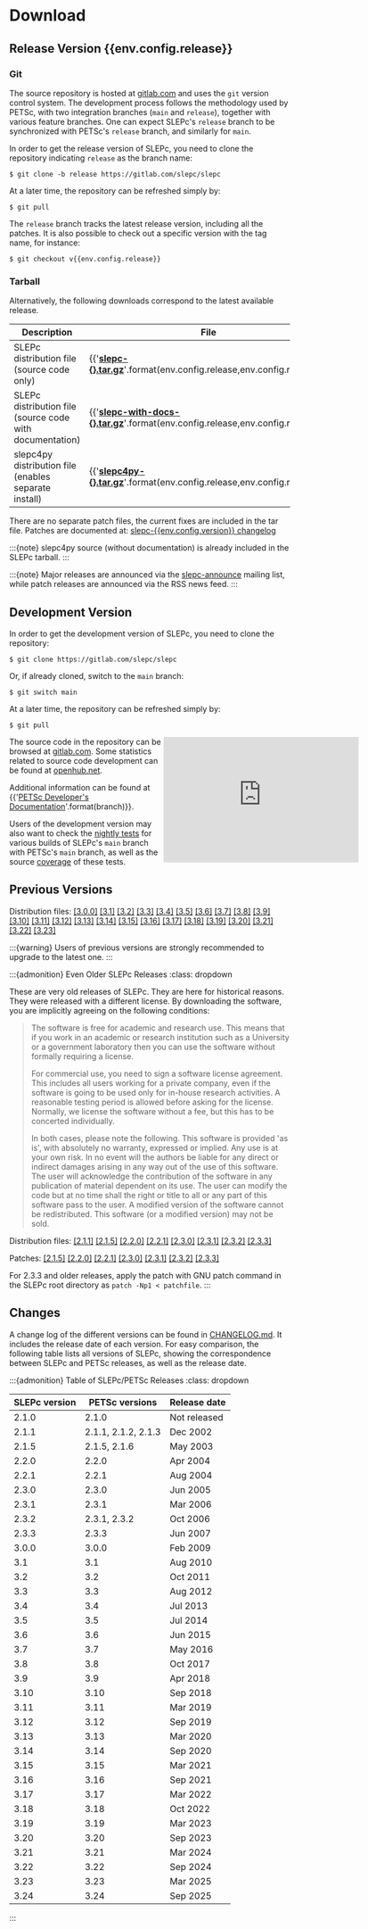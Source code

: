 # Download

## Release Version {{env.config.release}}

### Git

The source repository is hosted at [gitlab.com](https://gitlab.com/slepc/slepc) and uses the `git` version control system. The development process follows the methodology used by PETSc, with two integration branches (`main` and `release`), together with various feature branches. One can expect SLEPc's `release` branch to be synchronized with PETSc's `release` branch, and similarly for `main`.

In order to get the release version of SLEPc, you need to clone the repository indicating `release` as the branch name:

```{code} console
$ git clone -b release https://gitlab.com/slepc/slepc
```

At a later time, the repository can be refreshed simply by:

```{code} console
$ git pull
```
The `release` branch tracks the latest release version, including all the patches. It is also possible to check out a specific version with the tag name, for instance:

```{parsed-literal}
$ git checkout v{{env.config.release}}
```

### Tarball

Alternatively, the following downloads correspond to the latest available release.

Description                                               |  File                                                                          |  MD5 checksum
---                                                       |  ---                                                                           |  ---
SLEPc distribution file (source code only)                |  {{'**[slepc-{}.tar.gz](https://slepc.upv.es/download/distrib/slepc-{}.tar.gz)**'.format(env.config.release,env.config.release)}} | a3495dead368f6ee144e8f268e978151
SLEPc distribution file (source code with documentation)  |  {{'**[slepc-with-docs-{}.tar.gz](https://slepc.upv.es/download/distrib/slepc-with-docs-{}.tar.gz)**'.format(env.config.release,env.config.release)}} | a60a883312aac300f4aebdf0efb6d063
slepc4py distribution file (enables separate install)     |  {{'**[slepc4py-{}.tar.gz](https://slepc.upv.es/download/distrib/slepc4py-{}.tar.gz)**'.format(env.config.release,env.config.release)}}               | c42805c1a3472668f0cba73c53c6242b

There are no separate patch files, the current fixes are included in the tar file. Patches are documented at: [slepc-{{env.config.version}} changelog](https://gitlab.com/slepc/slepc/-/commits/release)

:::{note}
slepc4py source (without documentation) is already included in the SLEPc tarball.
:::

:::{note}
Major releases are announced via the [slepc-announce](../contact/mail_list) mailing list, while patch releases are announced via the RSS news feed.
:::

## Development Version

In order to get the development version of SLEPc, you need to clone the repository:

```{code} console
$ git clone https://gitlab.com/slepc/slepc
```

Or, if already cloned, switch to the `main` branch:

```{code} console
$ git switch main
```

At a later time, the repository can be refreshed simply by:

```{code} console
$ git pull
```

<div style="float: right; width: 45%;">
<iframe src='https://www.openhub.net/p/slepc/widgets/project_basic_stats' style='height: 225px; width: 350px; border: none'></iframe>
</div>

The source code in the repository can be browsed at [gitlab.com](https://gitlab.com/slepc/slepc). Some statistics related to source code development can be found at [openhub.net](https://openhub.net/p/slepc).

Additional information can be found at {{'[PETSc Developer\'s Documentation](https://petsc.org/{}/developers/)'.format(branch)}}.

Users of the development version may also want to check the [nightly tests](https://gitlab.com/slepc/slepc/-/pipeline_schedules) for various builds of SLEPc's `main` branch with PETSc's `main` branch, as well as the source [coverage](https://slepc.upv.es/coverage/) of these tests.

## Previous Versions

Distribution files:
[[3.0.0]](https://slepc.upv.es/download/distrib/slepc-3.0.0-p7.tgz)
[[3.1]](https://slepc.upv.es/download/distrib/slepc-3.1-p6.tgz)
[[3.2]](https://slepc.upv.es/download/distrib/slepc-3.2-p5.tar.gz)
[[3.3]](https://slepc.upv.es/download/distrib/slepc-3.3-p4.tar.gz)
[[3.4]](https://slepc.upv.es/download/distrib/slepc-3.4.4.tar.gz)
[[3.5]](https://slepc.upv.es/download/distrib/slepc-3.5.4.tar.gz)
[[3.6]](https://slepc.upv.es/download/distrib/slepc-3.6.3.tar.gz)
[[3.7]](https://slepc.upv.es/download/distrib/slepc-3.7.4.tar.gz)
[[3.8]](https://slepc.upv.es/download/distrib/slepc-3.8.3.tar.gz)
[[3.9]](https://slepc.upv.es/download/distrib/slepc-3.9.2.tar.gz)
[[3.10]](https://slepc.upv.es/download/distrib/slepc-3.10.2.tar.gz)
[[3.11]](https://slepc.upv.es/download/distrib/slepc-3.11.2.tar.gz)
[[3.12]](https://slepc.upv.es/download/distrib/slepc-3.12.2.tar.gz)
[[3.13]](https://slepc.upv.es/download/distrib/slepc-3.13.4.tar.gz)
[[3.14]](https://slepc.upv.es/download/distrib/slepc-3.14.2.tar.gz)
[[3.15]](https://slepc.upv.es/download/distrib/slepc-3.15.2.tar.gz)
[[3.16]](https://slepc.upv.es/download/distrib/slepc-3.16.3.tar.gz)
[[3.17]](https://slepc.upv.es/download/distrib/slepc-3.17.2.tar.gz)
[[3.18]](https://slepc.upv.es/download/distrib/slepc-3.18.3.tar.gz)
[[3.19]](https://slepc.upv.es/download/distrib/slepc-3.19.2.tar.gz)
[[3.20]](https://slepc.upv.es/download/distrib/slepc-3.20.2.tar.gz)
[[3.21]](https://slepc.upv.es/download/distrib/slepc-3.21.2.tar.gz)
[[3.22]](https://slepc.upv.es/download/distrib/slepc-3.22.2.tar.gz)
[[3.23]](https://slepc.upv.es/download/distrib/slepc-3.23.3.tar.gz)

:::{warning}
Users of previous versions are strongly recommended to upgrade to the latest one.
:::

:::{admonition} Even Older SLEPc Releases
:class: dropdown

These are very old releases of SLEPc. They are here for historical reasons. They were released with a different license. By downloading the software, you are implicitly agreeing on the following conditions:

> The software is free for academic and research use. This means that if you work in an academic or research institution such as a University or a government laboratory then you can use the software without formally requiring a license.
>
> For commercial use, you need to sign a software license agreement. This includes all users working for a private company, even if the software is going to be used only for in-house research activities. A reasonable testing period is allowed before asking for the license. Normally, we license the software without a fee, but this has to be concerted individually.
>
> In both cases, please note the following. This software is provided 'as is', with absolutely no warranty, expressed or implied. Any use is at your own risk. In no event will the authors be liable for any direct or indirect damages arising in any way out of the use of this software. The user will acknowledge the contribution of the software in any publication of material dependent on its use. The user can modify the code but at no time shall the right or title to all or any part of this software pass to the user. A modified version of the software cannot be redistributed. This software (or a modified version) may not be sold.

Distribution files:
[[2.1.1]](https://slepc.upv.es/download/distrib/slepc-2.1.1.tgz)
[[2.1.5]](https://slepc.upv.es/download/distrib/slepc-2.1.5.tgz)
[[2.2.0]](https://slepc.upv.es/download/distrib/slepc-2.2.0.tgz)
[[2.2.1]](https://slepc.upv.es/download/distrib/slepc-2.2.1.tgz)
[[2.3.0]](https://slepc.upv.es/download/distrib/slepc-2.3.0.tgz)
[[2.3.1]](https://slepc.upv.es/download/distrib/slepc-2.3.1.tgz)
[[2.3.2]](https://slepc.upv.es/download/distrib/slepc-2.3.2.tgz)
[[2.3.3]](https://slepc.upv.es/download/distrib/slepc-2.3.3.tgz)

Patches:
[[2.1.5]](https://slepc.upv.es/download/distrib/patches/slepc_patch_all-2.1.5)
[[2.2.0]](https://slepc.upv.es/download/distrib/patches/slepc_patch_all-2.2.0)
[[2.2.1]](https://slepc.upv.es/download/distrib/patches/slepc_patch_all-2.2.1)
[[2.3.0]](https://slepc.upv.es/download/distrib/patches/slepc_patch_all-2.3.0)
[[2.3.1]](https://slepc.upv.es/download/distrib/patches/slepc_patch_all-2.3.1)
[[2.3.2]](https://slepc.upv.es/download/distrib/patches/slepc_patch_all-2.3.2)
[[2.3.3]](https://slepc.upv.es/download/distrib/patches/slepc_patch_all-2.3.3)

For 2.3.3 and older releases, apply the patch with GNU patch command in the SLEPc root directory as `patch -Np1 < patchfile`.
:::

## Changes

A change log of the different versions can be found in [CHANGELOG.md](https://gitlab.com/slepc/slepc/-/blob/main/CHANGELOG.md). It includes the release date of each version. For easy comparison, the following table lists all versions of SLEPc, showing the correspondence between SLEPc and PETSc releases, as well as the release date.

:::{admonition} Table of SLEPc/PETSc Releases
:class: dropdown

SLEPc version | PETSc versions      | Release date
---           | ---                 | ---
2.1.0         | 2.1.0               | Not released
2.1.1         | 2.1.1, 2.1.2, 2.1.3 | Dec 2002
2.1.5         | 2.1.5, 2.1.6        | May 2003
2.2.0         | 2.2.0               | Apr 2004
2.2.1         | 2.2.1               | Aug 2004
2.3.0         | 2.3.0               | Jun 2005
2.3.1         | 2.3.1               | Mar 2006
2.3.2         | 2.3.1, 2.3.2        | Oct 2006
2.3.3         | 2.3.3               | Jun 2007
3.0.0         | 3.0.0               | Feb 2009
3.1           | 3.1                 | Aug 2010
3.2           | 3.2                 | Oct 2011
3.3           | 3.3                 | Aug 2012
3.4           | 3.4                 | Jul 2013
3.5           | 3.5                 | Jul 2014
3.6           | 3.6                 | Jun 2015
3.7           | 3.7                 | May 2016
3.8           | 3.8                 | Oct 2017
3.9           | 3.9                 | Apr 2018
3.10          | 3.10                | Sep 2018
3.11          | 3.11                | Mar 2019
3.12          | 3.12                | Sep 2019
3.13          | 3.13                | Mar 2020
3.14          | 3.14                | Sep 2020
3.15          | 3.15                | Mar 2021
3.16          | 3.16                | Sep 2021
3.17          | 3.17                | Mar 2022
3.18          | 3.18                | Oct 2022
3.19          | 3.19                | Mar 2023
3.20          | 3.20                | Sep 2023
3.21          | 3.21                | Mar 2024
3.22          | 3.22                | Sep 2024
3.23          | 3.23                | Mar 2025
3.24          | 3.24                | Sep 2025

:::
